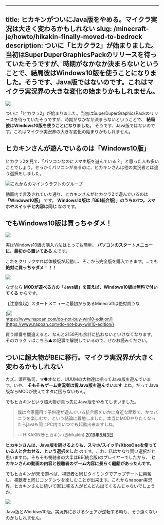 
---
title: ヒカキンがついにJava版をやめる。マイクラ実況は大きく変わるかもしれない
slug: /minecraft-je/howto/hikakin-finally-moved-to-bedrock
description: ついに「ヒカクラ2」が始まりました。当初はSuperDuperGraphicsPackのリリースを待っていたそうですが、時期がなかなか決まらないということで、結局彼はWindows10版を使うことになりました。そうです、Java版ではないのです。これはマイクラ実況界の大きな変化の始まりかもしれません。
---

![](https://cdn-ak.f.st-hatena.com/images/fotolife/s/sasigume/20210208/20210208102841.png)

ついに「ヒカクラ2」が始まりました。当初はSuperDuperGraphicsPackのリリースを待っていたそうですが、時期がなかなか決まらないということで、 **結局彼はWindows10版を使うことになりました。** そうです、Java版ではないのです。これはマイクラ実況界の大きな変化の始まりかもしれません。

## ヒカキンさんが遊んでいるのは「Windows10版」

ヒカクラ2を見て、「パソコンなのにスマホ版を遊んでいる？」と思った人も多いことでしょう。せっかくパソコンがあるのに、ヒカキンさんは他の実況者とは違う選択をしました。

![これからのマインクラフトのグループ](https://www.napoan.com/wp-content/uploads/2017/09/c2818d43bec9e6b7a3baa114805e1db6.png)

動画内で言及されていた通り、ヒカキンさんがヒカクラ2で遊んでいるのは **「Windows10版」** です。 **Windows10版は「BE(統合版)」のうちの1つ。スマホやスイッチと内容は同じ** なのです。

## でもWindows10版は買っちゃダメ！

![](https://cdn-ak.f.st-hatena.com/images/fotolife/s/sasigume/20210208/20210208091126.png)

実はWindows10版の購入方法はとっても簡単。 **パソコンのスタートメニューに、最初から置いてある** んです。

これをクリックすれば体験版が起動し、そこから完全版を購入できます。…でも **絶対に買っちゃダメ！！！**

![](https://cdn-ak.f.st-hatena.com/images/fotolife/s/sasigume/20210208/20210208114959.png)

なぜなら **MODが遊べる方の「Java版」を買えば、Windows10版は無料で付いてくる** からです。

【注意喚起】スタートメニューに最初からあるMinecraftは絶対買うな

[![](https://cdn-ak.f.st-hatena.com/images/fotolife/s/sasigume/20210208/20210208102729.png)  
https://www.napoan.com/do-not-buy-win10-edition/](https://www.napoan.com/do-not-buy-win10-edition/)

買う順番を間違えると、なんと3150円も余計に払わないといけなくなります。そのカラクリはこちら▲の記事で解説しているので、ぜひお読みください。

## ついに超大物がBEに移行。マイクラ実況界が大きく変わるかもしれない

カズ、瀬戸弘司、マ●オなど、UUUMの大物達は揃ってJava版を遊んでいます。いや、 **そもそもゲーム実況者は皆Java版を遊んでいます** よね。だってJava版ならMODが使えてネタに困らないもん。

でもヒカキンという超大物が真っ先にJava版をやめてしまいました。

> 僕は今家庭用で子供達が遊んでいる統合版をいかに身近な距離で、かつバニラを楽しむか、という結論に着地しました。本当にMODやりたくなったらjavaも同じPC内でいつでも起動出来ますしね。
> 
> — HIKAKIN😎ヒカキン (@hikakin) [2018年8月3日](https://twitter.com/hikakin/status/1025300136530833410?ref_src=twsrc%5Etfw)

**ヒカキンさんは、Java版を続けるよりも、スマホ/スイッチ/XboxOneを使っている人と合わせる、という選択をした** のです。これ、私はかなり賢い選択だと思いますね。そもそも視聴者の大半はBE(統合版)のプレイヤーでしたから、 **ヒカキンさんの動画の内容と視聴者のゲーム内容に長らく齟齬があったんです。**

でもヒカキンがBEを遊べば、視聴者と同じタイミングでアップデートに興奮し、視聴者と同じコンテンツを楽しむことが出来ます。これからnapoan実況界、ヒカキンさんに続いてBEに移る人がどんどん出てくるんじゃないでしょうか。

![](https://cdn-ak.f.st-hatena.com/images/fotolife/s/sasigume/20210208/20210208105159.png)

Java版とWindows10版。実況界におけるシェアが逆転する時も、そう遠くないのかもしれません。
